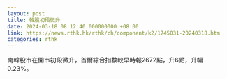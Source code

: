 ```yaml
---
layout: post
title: 韓股初段微升
date: 2024-03-18 08:12:40.000000000 +08:00
link: https://news.rthk.hk/rthk/ch/component/k2/1745031-20240318.htm
categories: rthk
---
```


南韓股市在開市初段微升，首爾綜合指數較早時報2672點，升6點，升幅0.23%。
